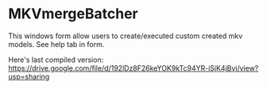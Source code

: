 # MKVmergeBatcher

This windows form allow users to create/executed custom created mkv models.
See help tab in form.

Here's last compiled version: https://drive.google.com/file/d/192lDz8F26keYOK9kTc94YR-iSjK4jBvj/view?usp=sharing
